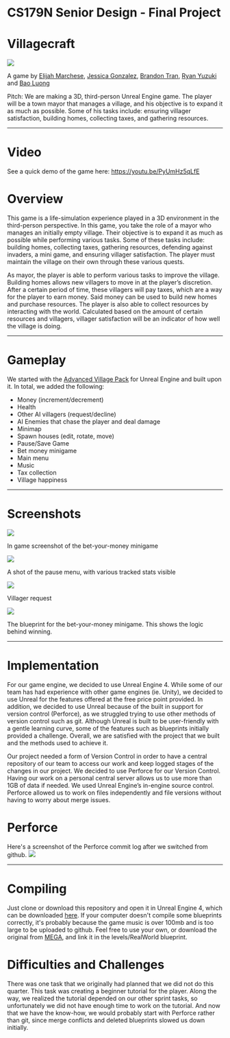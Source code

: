 # CS179N Senior Design - Final Project

# Villagecraft

![](MENU_BG.png)

A game by [Elijah Marchese](https://github.com/acertainelijah), [Jessica Gonzalez](https://github.com/jgonz01), [Brandon Tran](https://github.com/regice), [Ryan Yuzuki](https://github.com/ryuzu001) and [Bao Luong](https://github.com/smugleaf42)

Pitch: We are making a 3D, third-person Unreal Engine game. The player will be a town mayor that manages a village, and his objective is to expand it as much as possible. Some of his tasks include: ensuring villager satisfaction, building homes, collecting taxes, and gathering resources.

___________________

# Video

See a quick demo of the game here: https://youtu.be/PyUmHz5qLfE

# Overview

This game is a life-simulation experience played in a 3D environment in the third-person perspective. In this game, you take the role of a mayor who manages an initially empty village. Their objective is to expand it as much as possible while performing various tasks. Some of these tasks include: building homes, collecting taxes, gathering resources, defending against invaders, a mini game, and ensuring villager satisfaction. The player must maintain the village on their own through these various quests.
    
As mayor, the player is able to perform various tasks to improve the village. Building homes allows new villagers to move in at the player’s discretion. After a certain period of time, these villagers will pay taxes, which are a way for the player to earn money. Said money can be used to build new homes and purchase resources. The player is also able to collect resources by interacting with the world. Calculated based on the amount of certain resources and villagers, villager satisfaction will be an indicator of how well the village is doing.

_________________

# Gameplay

We started with the [Advanced Village Pack](https://www.unrealengine.com/marketplace/en-US/slug/advanced-village-pack) for Unreal Engine and built upon it. In total, we added the following: 

- Money (increment/decrement)
- Health 
- Other AI villagers (request/decline)
- AI Enemies that chase the player and deal damage
- Minimap
- Spawn houses (edit, rotate, move)
- Pause/Save Game
- Bet money minigame
- Main menu
- Music
- Tax collection
- Village happiness

________________


# Screenshots

![](pics/img1.png)

In game screenshot of the bet-your-money minigame

![](pics/img2.png)

A shot of the pause menu, with various tracked stats visible

![](pics/img3.png)

Villager request

![](pics/img4.png)

The blueprint for the bet-your-money minigame. This shows the logic behind winning.

________________

# Implementation
For our game engine, we decided to use Unreal Engine 4. While some of our team has had experience with other game engines (ie. Unity), we decided to use Unreal for the features offered at the free price point provided. In addition, we decided to use Unreal because of the built in support for version control (Perforce), as we struggled trying to use other methods of version control such as git. Although Unreal is built to be user-friendly with a gentle learning curve, some of the features such as blueprints initially provided a challenge. Overall, we are satisfied with the project that we built and the methods used to achieve it. 

Our project needed a form of Version Control in order to have a central repository of our team to access our work and keep logged stages of the changes in our project. We decided to use Perforce for our Version Control. Having our work on a personal central server allows us to use more than 1GB of data if needed. We used Unreal Engine’s in-engine source control. Perforce allowed us to work on files independently and file versions without having to worry about merge issues. 


# Perforce

Here's a screenshot of the Perforce commit log after we switched from github.
![](pics/perforce-1.png)
________________

# Compiling

Just clone or download this repository and open it in Unreal Engine 4, which can be downloaded [here](https://www.unrealengine.com/en-US/download). If your computer doesn't compile some blueprints correctly, it's probably because the game music is over 100mb and is too large to be uploaded to github. Feel free to use your own, or download the original from [MEGA](https://mega.nz/#!pKhFBIBC!9XTlYpxS_lssxf3sacoYNVm244a2wDTBkiSV6qu8fzw), and link it in the levels/RealWorld blueprint.

# Difficulties and Challenges

There was one task that we originally had planned that we did not do this quarter. This task was creating a beginner tutorial for the player. Along the way, we realized the tutorial depended on our other sprint tasks, so unfortunately we did not have enough time to work on the tutorial. And now that we have the know-how, we would probably start with Perforce rather than git, since merge conflicts and deleted blueprints slowed us down initially.

